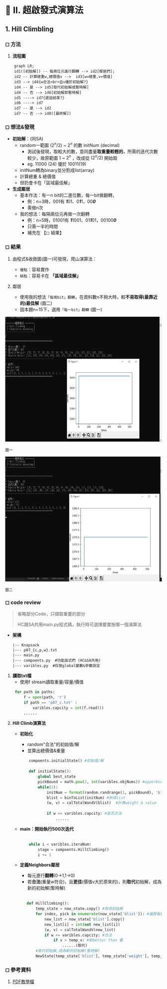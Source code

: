 
# 🔵 Ⅱ. 超啟發式演算法
## 1. Hill Climbling

### ◻ 方法
1. **流程圖**
```mermaid
    graph LR;
    id1([初始解]) -- 每兩位元進行翻轉 --> id2[鄰居們];
    id2 -- 計算總重w,總價值v -->  id3[w=總重,v=價值]
    id3 --> id4{w合法<br>且v優於初始解?} 
    id4 -- 是 --> id5[取代初始解成暫時解]
    id4 -- 否 --> id6[初始解即暫時解]
    id5 ----> id7{遞迴結束?}
    id6 ----> id7
    id7 -- 是 --> id2
    id7 -- 否 --> id8([最終解])
```    

### ◻ 想法&發現
* **初始解**：(同SA)
    * random一範圍 $(2^{n}/2)$ ~ $2^{n}$ 的數 initNum (decimal)
        * 測試後發現，取較大的數，意同盡量**取重量較輕的**，所需的迭代次數較少，故原範圍 $1$ ~ $2^{n}$ ，改成從 $(2^{n}/2)$ 開始取
        * eg. 11000 (24) 優於 10011(19)
    * initNum轉為binary並分割成list(array)
    * 計算總重 & 總價值
    * 但扔會卡在「區域最佳解」
* **生成鄰居**
    * 基本作法：有一n bit的二進位數，每一bit做翻轉，
        * 例：n=3時，001有 ***1***01、0***1***1，00***0***
        * 需做n次
    * 我的想法：每隔兩位元再做一次翻轉
        * 例：n=5時，01001有 ***1***1001、01***1***01，00100***0***
        * 只需一半的時間
        * 補充在 【◻ 結果】
### ◻ 結果
1. 由程式&收斂圖(圖一)可發現，爬山演算法：
    * `優點`：容易實作
    * `缺點`：容易卡在 **「區域最佳解」**
    
2. 鄰居
    * 使用我的想法`「每兩bit」翻轉`，在資料數n不夠大時，較**不易取得(最靠近的)最佳解** (圖二)
    * 固本題n=15下，選用`「每一bit」翻轉` (圖一)

<img src="https://github.com/lanac0911/deepLearning/blob/main/imgs/HC2.jpg" width="auto" height="400" />

`圖一`


<img src="https://github.com/lanac0911/deepLearning/blob/main/imgs/HC2-2.jpg" width="auto" height="400" />

`圖二`


### ◻ code review
> 省略部分Code，只擷取重要的部分
> 
> HC跟SA共用main.py程式碼，執行時可選擇要實施哪一個演算法
* **架構**
    ```
    |-- Knapsack   
    |--- p07_{c,p,w}.txt
    |--- main.py  
    |--- compoents.py  #功能函式們 (HC&SA共用)
    |--- varibles.py  #存放global變數&參數設定
    ```

1. **讀取txt檔**
    * 使用f stream讀取重量/容量/價值
   ```python
    for path in paths:
        f = open(path, 'r')
        if path == 'p07_c.txt' :
            varibles.capcity = int(f.read())
        ......
   ```
2. **Hill Climb演算法**
    * **初始化**
        * random"合法"的初始值/解
        * 並算出總價值&重量
        ```python
            compoents.initialState() #初始值/解

            def initialState():
                global best_state
                pickBound = math.pow(2, int(varibles.objNums)) #upperbound: 2^15
                while(1):
                    initNum = format(random.randrange(1, pickBound), 'b') #範圍: 1 - 2^15
                    blist = binToList(initNum) #拆成list
                    (w, v) = calTotalWandV(blist)  #計算weight & value

                    if w <= varibles.capcity: #是否合法
                        ......
        ```    
    * **main：開始執行500次迭代**
        ```python

            while i < varibles.iteraNum:
                stage = compoents.HillClimbing() 
                i += 1
        ```

    * **定義Neighbors鄰居**
        * 每元進行**翻轉**(0→1,1→0)    
        * 若**合法**(重量w符合)，且**更佳**(價值v大於原來的)，則**取代**初始解，成為新的初始解(暫時解)
         ```python

            def HillClimbing():
                temp_state = now_state.copy() #取得初始解
                for index, pick in enumerate(now_state['blist']): #遍歷每個位元
                    new_list = now_state['blist'].copy()
                    new_list[i] = int(not new_list[i])
                    (w, v) = calTotalWandV(new_list)
                    if w <= varibles.capcity: #合法
                        if v > temp_v: #新better than 舊
                            ......(取代)  
                #取代初始解,成為新的初始解(暫時解)
                NewState(temp_state['blist'], temp_state['weight'], temp_v)   
        ```
        
### ◻ 參考資料
 1. [PDF教學檔](https://athena.ecs.csus.edu/~gordonvs/215/WeeklyNotes/03A_hillClimbingSimulatedAnnealing.pdf)
